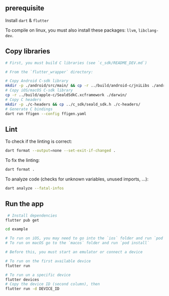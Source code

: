 ## prerequisite

Install `dart` & `flutter`

To compile on linux, you must also install these packages: `llvm`, `libclang-dev`.

## Copy libraries

```bash
# First, you must build C libraries (see `c_sdk/README_DEV.md`)

# From the `flutter_wrapper` directory:

# Copy Android C-sdk library
mkdir -p ./android/src/main/ && cp -r ../build/android-c/jniLibs ./android/src/main/
# Copy iOS/macOS C-sdk library
cp -r ../build/apple-c/SealdSdkC.xcframework ./darwin/
# Copy C headers
mkdir -p ./c-headers && cp ../c_sdk/seald_sdk.h ./c-headers/
# Generate C bindings
dart run ffigen --config ffigen.yaml
```

## Lint

To check if the linting is correct:
```bash
dart format --output=none --set-exit-if-changed .
```

To fix the linting:
```bash
dart format .
```

To analyze code (checks for unknown variables, unused imports, ...):
```bash
dart analyze --fatal-infos
```

## Run the app

```bash
 # Install dependencies
flutter pub get

cd example

# To run on iOS, you may need to go into the `ios` folder and run `pod install`
# To run on macOS go to the `macos` folder and run `pod install`

# Before this, you must start an emulator or connect a device

# To run on the first available device
flutter run

# To run un a specific device
flutter devices
# Copy the device ID (second column), then
flutter run -d DEVICE_ID
```

